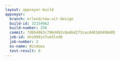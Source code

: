 ```yaml
---
layout: appveyor-build
appveyor:
  branch: erlend/new-uit-design
  build-id: 32154962
  build-number: 256
  commit: 7d654863c796d492c8e6bd273cacd483dd49b605
  job-id: ohs999in7vm3lnd0
  job-number: 2
  os-name: Windows
  test-result: 0
---
```

